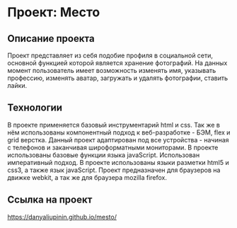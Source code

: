 # Проект: Место

## Описание проекта
Проект представляет из себя подобие профиля в социальной сети, основной функцией которой является хранение фотографий. На данных момент пользователь имеет возможность изменять имя, указывать профессию, изменять аватар, загружать и удалять фотографии, ставить лайки. 

## Технологии ##
В проекте применяется базовый инструментарий html и css. Так же в нём использованы компонентный подход к веб-разработке - БЭМ, flex и grid верстка. Данный проект адаптирован под все устройства - начиная с телефонов и заканчивая широформатными мониторами. В проекте использованы базовые функции языка javaScript. Использован императивный подход. В проекте использованы языки разметки html5 и css3, а также язык javaScript. Проект предназначен для браузеров на движке webkit, а так же для браузера mozilla firefox.

## Ссылка на проект ##
https://danyaliupinin.github.io/mesto/

